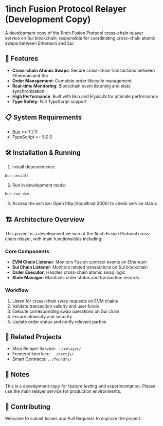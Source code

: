 # 1inch Fusion Protocol Relayer (Development Copy)

A development copy of the 1inch Fusion Protocol cross-chain relayer service on Sui blockchain, responsible for coordinating cross-chain atomic swaps between Ethereum and Sui.

## 🚀 Features

- **Cross-chain Atomic Swaps**: Secure cross-chain transactions between Ethereum and Sui
- **Order Management**: Complete order lifecycle management
- **Real-time Monitoring**: Blockchain event listening and state synchronization
- **High Performance**: Built with Bun and ElysiaJS for ultimate performance
- **Type Safety**: Full TypeScript support

## 📋 System Requirements

- [Bun](https://bun.sh) >= 1.2.0
- TypeScript >= 5.0.0

## 🛠️ Installation & Running

1. Install dependencies:
```bash
bun install
```

2. Run in development mode:
```bash
bun run dev
```

3. Access the service:
Open http://localhost:3000/ to check service status

## 🏗️ Architecture Overview

This project is a development version of the 1inch Fusion Protocol cross-chain relayer, with main functionalities including:

### Core Components
- **EVM Chain Listener**: Monitors Fusion contract events on Ethereum
- **Sui Chain Listener**: Monitors related transactions on Sui blockchain
- **Order Executor**: Handles cross-chain atomic swap logic
- **State Manager**: Maintains order status and transaction records

### Workflow
1. Listen for cross-chain swap requests on EVM chains
2. Validate transaction validity and user funds
3. Execute corresponding swap operations on Sui chain
4. Ensure atomicity and security
5. Update order status and notify relevant parties

## 🔗 Related Projects

- Main Relayer Service: `../relayer/`
- Frontend Interface: `../nextjs/`
- Smart Contracts: `../foundry/`

## 📝 Notes

This is a development copy for feature testing and experimentation. Please use the main relayer service for production environments.

## 🤝 Contributing

Welcome to submit Issues and Pull Requests to improve the project.
